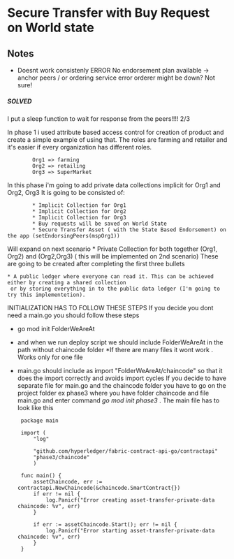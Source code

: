 # Secure Transfer with Buy Request on World state


## Notes 
* Doesnt work consistenly 
	ERROR No endorsement plan available -> anchor peers / or ordering service error orderer might be down? Not sure!
##### SOLVED
I put a sleep function to wait for response from the peers!!!! 2/3 


In phase 1 i used attribute based access control for creation of product and create a simple example of using that.
The roles are farming and retailer and it's easier if every organization has different roles. 

			Org1 => farming
			Org2 => retailing 
			Org3 => SuperMarket

In this phase i'm going to add private data collections implicit for Org1 and Org2, Org3
It is going to be consisted of:

			* Implicit Collection for Org1
			* Implicit Collection for Org2
			* Implicit Collection for Org3
			* Buy requests will be saved on World State  
			* Secure Transfer Asset ( with the State Based Endorsement) on the app (setEndorsingPeers(mspOrg1))
Will expand on next scenario
			* Private Collection for both together (Org1, Org2) and (Org2,Org3) ( this will be implemented on 2nd scenario)
These are going to be created after completing the first three bullets 

	* A public ledger where everyone can read it. This can be achieved either by creating a shared collection
	 or by storing everything in to the public data ledger (I'm going to try this implementetion).
	 
INITIALIZATION HAS TO FOLLOW THESE STEPS
If you decide you dont need a main.go you should follow these steps
 * go mod init FolderWeAreAt
 * and when we run deploy script we should include FolderWeAreAt in the path without chaincode folder
 *If there are many files it wont work . Works only for one file
 
 
 * main.go should include as import "FolderWeAreAt/chaincode" so that it does the import correctly and avoids import cycles
If you decide to have separate file for main.go and the chaincode folder you have to go on the 
project folder ex phase3 where you have folder chaincode and file main.go 
and enter command *go mod init phase3* . The main file has to look like this

		package main

		import (
			"log"

			"github.com/hyperledger/fabric-contract-api-go/contractapi"
			"phase3/chaincode"
			)

		func main() {
			assetChaincode, err := contractapi.NewChaincode(&chaincode.SmartContract{})
			if err != nil {
				log.Panicf("Error creating asset-transfer-private-data chaincode: %v", err)
			}

			if err := assetChaincode.Start(); err != nil {
				log.Panicf("Error starting asset-transfer-private-data chaincode: %v", err)
			}
		}
				
				


